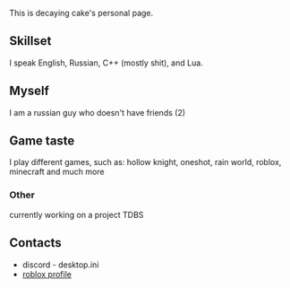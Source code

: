 This is decaying cake's personal page.

## Skillset

I speak English, Russian, C++ (mostly shit), and Lua.

## Myself

I am a russian guy who doesn't have friends (2)

## Game taste

I play different games, such as: hollow knight, oneshot, rain world, roblox, minecraft and much more

### Other

currently working on a project TDBS
## Contacts

- discord - desktop.ini
- [roblox profile](https://www.roblox.com/users/1142244715/profile)
